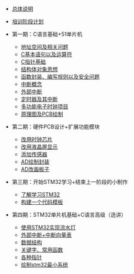 - [总体说明](/?id=main)
- [培训阶段计划](/segments)

- 第一期：C语言基础+51单片机
  - [地址空间及相关问题](/tasks/C_Basic/1-c-address-space)
  - [C基本语句以及运算符](/tasks/C_Basic/2-c-basic-statements-operators)
  - [C指针基础](/tasks/C_Basic/3-c-pointer-basics)
  - [结构体对象思想](/tasks/C_Basic/4-c-struct-objetc-thinking)
  - [函数封装、编写规则以及安全问题](/tasks/C_Basic/5-function-encapsulation-security)
  - [中断概念](/tasks/51_Microcomputer_Project/1-interrupt-concept)
  - [外部中断](/tasks/51_Microcomputer_Project/2-external-interrupt)
  - [定时器及其中断](/tasks/51_Microcomputer_Project/3-timer-interrupt)
  - [多功能电子时钟项目](/tasks/)
  - [原理图及PCB绘制](/tasks/)
 
- 第二期：硬件PCB设计+扩展功能模块
  - [改用时钟芯片](/tasks/)
  - [改用液晶屏显示](/tasks/)
  - [添加传感器](/tasks/)
  - [AD绘制封装](/tasks/)
  - [AD改画板子](/tasks/)

- 第三期：开始STM32学习+结束上一阶段的小制作
  - [了解学习STM32](/tasks/)
  - [构建一个代码模板](/tasks/)

- 第四期：STM32单片机基础+C语言高级（选讲）
  - [使用STM32实现流水灯](/tasks/)
  - [外部中断+中断向量表](/tasks/)
  - [数据结构](/tasks/)
  - [关键字、常用函数](/tasks/)
  - [各种指针](/tasks/)
  - [绘制stm32最小系统](/tasks/)
  
  
 